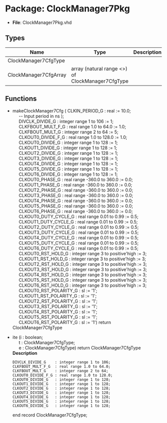 # Package: ClockManager7Pkg

- **File**: ClockManager7Pkg.vhd
## Types

| Name                  | Type                                              | Description |
| --------------------- | ------------------------------------------------- | ----------- |
| ClockManager7CfgType  |                                                   |             |
| ClockManager7CfgArray | array (natural range <>) of ClockManager7CfgType  |             |
## Functions
- makeClockManager7Cfg <font id="function_arguments">( CLKIN_PERIOD_G         : real                             := 10.0;<br><span style="padding-left:20px">  -- Input period in ns );<br><span style="padding-left:20px"> DIVCLK_DIVIDE_G        : integer range 1 to 106           := 1;<br><span style="padding-left:20px"> CLKFBOUT_MULT_F_G      : real range 1.0 to 64.0           := 1.0;<br><span style="padding-left:20px"> CLKFBOUT_MULT_G        : integer range 2 to 64            := 5;<br><span style="padding-left:20px"> CLKOUT0_DIVIDE_F_G     : real range 1.0 to 128.0          := 1.0;<br><span style="padding-left:20px"> CLKOUT0_DIVIDE_G       : integer range 1 to 128           := 1;<br><span style="padding-left:20px"> CLKOUT1_DIVIDE_G       : integer range 1 to 128           := 1;<br><span style="padding-left:20px"> CLKOUT2_DIVIDE_G       : integer range 1 to 128           := 1;<br><span style="padding-left:20px"> CLKOUT3_DIVIDE_G       : integer range 1 to 128           := 1;<br><span style="padding-left:20px"> CLKOUT4_DIVIDE_G       : integer range 1 to 128           := 1;<br><span style="padding-left:20px"> CLKOUT5_DIVIDE_G       : integer range 1 to 128           := 1;<br><span style="padding-left:20px"> CLKOUT6_DIVIDE_G       : integer range 1 to 128           := 1;<br><span style="padding-left:20px"> CLKOUT0_PHASE_G        : real range -360.0 to 360.0       := 0.0;<br><span style="padding-left:20px"> CLKOUT1_PHASE_G        : real range -360.0 to 360.0       := 0.0;<br><span style="padding-left:20px"> CLKOUT2_PHASE_G        : real range -360.0 to 360.0       := 0.0;<br><span style="padding-left:20px"> CLKOUT3_PHASE_G        : real range -360.0 to 360.0       := 0.0;<br><span style="padding-left:20px"> CLKOUT4_PHASE_G        : real range -360.0 to 360.0       := 0.0;<br><span style="padding-left:20px"> CLKOUT5_PHASE_G        : real range -360.0 to 360.0       := 0.0;<br><span style="padding-left:20px"> CLKOUT6_PHASE_G        : real range -360.0 to 360.0       := 0.0;<br><span style="padding-left:20px"> CLKOUT0_DUTY_CYCLE_G   : real range 0.01 to 0.99          := 0.5;<br><span style="padding-left:20px"> CLKOUT1_DUTY_CYCLE_G   : real range 0.01 to 0.99          := 0.5;<br><span style="padding-left:20px"> CLKOUT2_DUTY_CYCLE_G   : real range 0.01 to 0.99          := 0.5;<br><span style="padding-left:20px"> CLKOUT3_DUTY_CYCLE_G   : real range 0.01 to 0.99          := 0.5;<br><span style="padding-left:20px"> CLKOUT4_DUTY_CYCLE_G   : real range 0.01 to 0.99          := 0.5;<br><span style="padding-left:20px"> CLKOUT5_DUTY_CYCLE_G   : real range 0.01 to 0.99          := 0.5;<br><span style="padding-left:20px"> CLKOUT6_DUTY_CYCLE_G   : real range 0.01 to 0.99          := 0.5;<br><span style="padding-left:20px"> CLKOUT0_RST_HOLD_G     : integer range 3 to positive'high := 3;<br><span style="padding-left:20px"> CLKOUT1_RST_HOLD_G     : integer range 3 to positive'high := 3;<br><span style="padding-left:20px"> CLKOUT2_RST_HOLD_G     : integer range 3 to positive'high := 3;<br><span style="padding-left:20px"> CLKOUT3_RST_HOLD_G     : integer range 3 to positive'high := 3;<br><span style="padding-left:20px"> CLKOUT4_RST_HOLD_G     : integer range 3 to positive'high := 3;<br><span style="padding-left:20px"> CLKOUT5_RST_HOLD_G     : integer range 3 to positive'high := 3;<br><span style="padding-left:20px"> CLKOUT6_RST_HOLD_G     : integer range 3 to positive'high := 3;<br><span style="padding-left:20px"> CLKOUT0_RST_POLARITY_G : sl                               := '1';<br><span style="padding-left:20px"> CLKOUT1_RST_POLARITY_G : sl                               := '1';<br><span style="padding-left:20px"> CLKOUT2_RST_POLARITY_G : sl                               := '1';<br><span style="padding-left:20px"> CLKOUT3_RST_POLARITY_G : sl                               := '1';<br><span style="padding-left:20px"> CLKOUT4_RST_POLARITY_G : sl                               := '1';<br><span style="padding-left:20px"> CLKOUT5_RST_POLARITY_G : sl                               := '1';<br><span style="padding-left:20px"> CLKOUT6_RST_POLARITY_G : sl                               := '1') </font> <font id="function_return">return ClockManager7CfgType </font>
- ite <font id="function_arguments">(i : boolean;<br><span style="padding-left:20px"> t : ClockManager7CfgType;<br><span style="padding-left:20px"> e : ClockManager7CfgType) </font> <font id="function_return">return ClockManager7CfgType </font>
**Description**

      DIVCLK_DIVIDE_G    : integer range 1 to 106;
      CLKFBOUT_MULT_F_G  : real range 1.0 to 64.0;
      CLKFBOUT_MULT_G    : integer range 2 to 64;
      CLKOUT0_DIVIDE_F_G : real range 1.0 to 128.0;
      CLKOUT0_DIVIDE_G   : integer range 1 to 128;
      CLKOUT1_DIVIDE_G   : integer range 1 to 128;
      CLKOUT2_DIVIDE_G   : integer range 1 to 128;
      CLKOUT3_DIVIDE_G   : integer range 1 to 128;
      CLKOUT4_DIVIDE_G   : integer range 1 to 128;
      CLKOUT5_DIVIDE_G   : integer range 1 to 128;
      CLKOUT6_DIVIDE_G   : integer range 1 to 128;
   end record ClockManager7CfgType;

